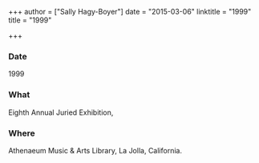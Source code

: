 +++
author = ["Sally Hagy-Boyer"]
date = "2015-03-06"
linktitle = "1999"
title = "1999"

+++

### Date
1999

### What
Eighth Annual Juried Exhibition,

### Where
Athenaeum Music & Arts Library, La Jolla, California.
